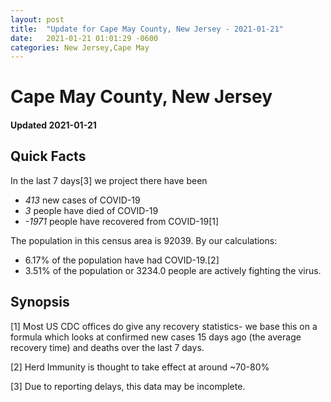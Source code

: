 ```yaml
---
layout: post
title:  "Update for Cape May County, New Jersey - 2021-01-21"
date:   2021-01-21 01:01:29 -0600
categories: New Jersey,Cape May
---
```


# Cape May County, New Jersey
#### Updated 2021-01-21

## Quick Facts

In the last 7 days[3] we project there have been
- *413* new cases of COVID-19
- *3* people have died of COVID-19
- *-1971* people have recovered from COVID-19[1]

The population in this census area is 92039. By our calculations:
- 6.17% of the population have had COVID-19.[2]
- 3.51% of the population or 3234.0 people are actively fighting the virus.

## Synopsis




[1] Most US CDC offices do give any recovery statistics- we base this on a formula which looks at confirmed new cases
15 days ago (the average recovery time) and deaths over the last 7 days.

[2] Herd Immunity is thought to take effect at around ~70-80%

[3] Due to reporting delays, this data may be incomplete.
 
    